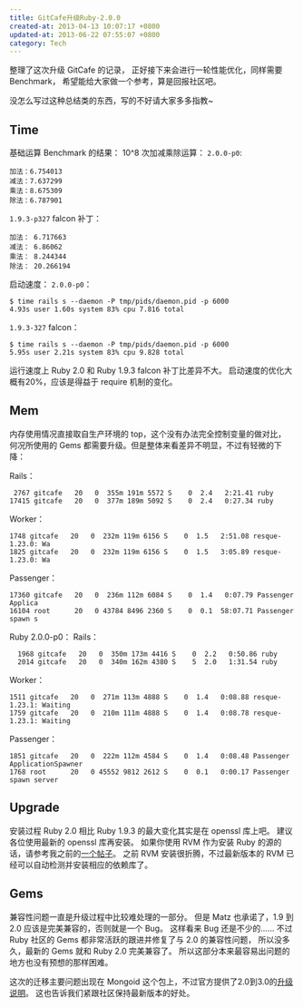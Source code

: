 ```yaml
---
title: GitCafe升级Ruby-2.0.0
created-at: 2013-04-13 10:07:17 +0800
updated-at: 2013-06-22 07:55:07 +0800
category: Tech
---
```


整理了这次升级 GitCafe 的记录，
正好接下来会进行一轮性能优化，同样需要 Benchmark，
希望能给大家做一个参考，算是回报社区吧。

没怎么写过这种总结类的东西，写的不好请大家多多指教~


## Time

基础运算 Benchmark 的结果：
10^8 次加减乘除运算：
`2.0.0-p0`:

    加法：6.754013
    减法：7.637299
    乘法：8.675309
    除法：6.787901

`1.9.3-p327` falcon 补丁：

    加法： 6.717663
    减法： 6.86062
    乘法： 8.244344
    除法： 20.266194

启动速度：
`2.0.0-p0`：

    $ time rails s --daemon -P tmp/pids/daemon.pid -p 6000
    4.93s user 1.60s system 83% cpu 7.816 total

`1.9.3-327` falcon：

    $ time rails s --daemon -P tmp/pids/daemon.pid -p 6000
    5.95s user 2.21s system 83% cpu 9.828 total

运行速度上 Ruby 2.0 和 Ruby 1.9.3 falcon 补丁比差异不大。
启动速度的优化大概有20%，应该是得益于 require 机制的变化。


## Mem

内存使用情况直接取自生产环境的 top，这个没有办法完全控制变量的做对比，
何况所使用的 Gems 都需要升级。但是整体来看差异不明显，不过有轻微的下降：

Rails：

     2767 gitcafe   20   0  355m 191m 5572 S    0  2.4   2:21.41 ruby
    17415 gitcafe   20   0  377m 189m 5092 S    0  2.4   0:27.34 ruby

Worker：

    1748 gitcafe   20   0  232m 119m 6156 S    0  1.5   2:51.08 resque-1.23.0: Wa
    1825 gitcafe   20   0  232m 119m 6156 S    0  1.5   3:05.89 resque-1.23.0: Wa

Passenger：

    17360 gitcafe   20   0  236m 112m 6084 S    0  1.4   0:07.79 Passenger Applica
    16104 root      20   0 43784 8496 2360 S    0  0.1  58:07.71 Passenger spawn s

Ruby 2.0.0-p0：
Rails：

      1968 gitcafe   20   0  350m 173m 4416 S    0  2.2   0:50.86 ruby
      2014 gitcafe   20   0  340m 162m 4380 S    5  2.0   1:31.54 ruby

Worker：

    1511 gitcafe   20   0  271m 113m 4888 S    0  1.4   0:08.88 resque-1.23.1: Waiting 
    1759 gitcafe   20   0  210m 111m 4888 S    0  1.4   0:08.78 resque-1.23.1: Waiting 

Passenger：

    1851 gitcafe   20   0  222m 112m 4584 S    0  1.4   0:08.48 Passenger ApplicationSpawner
    1768 root      20   0 45552 9812 2612 S    0  0.1   0:00.17 Passenger spawn server


## Upgrade

安装过程 Ruby 2.0 相比 Ruby 1.9.3 的最大变化其实是在 openssl 库上吧。
建议各位使用最新的 openssl 库再安装。
如果你使用 RVM 作为安装 Ruby 的源的话，请参考我之前的[一个帖子](http://ruby-china.org/topics/8589#reply24)。
之前 RVM 安装很折腾，不过最新版本的 RVM 已经可以自动检测并安装相应的依赖库了。

## Gems

兼容性问题一直是升级过程中比较难处理的一部分。
但是 Matz 也承诺了，1.9 到 2.0 应该是完美兼容的，否则就是一个 Bug。
这样看来 Bug 还是不少的……
不过 Ruby 社区的 Gems 都非常活跃的跟进并修复了与 2.0 的兼容性问题，
所以没多久，最新的 Gems 就和 Ruby 2.0 完美兼容了。
所以这部分本来最容易出问题的地方也没有预想的那样困难。

这次的迁移主要问题出现在 Mongoid 这个包上，不过官方提供了2.0到3.0的[升级说明](http://mongoid.org/en/mongoid/docs/upgrading.html)。
这也告诉我们紧跟社区保持最新版本的好处。
